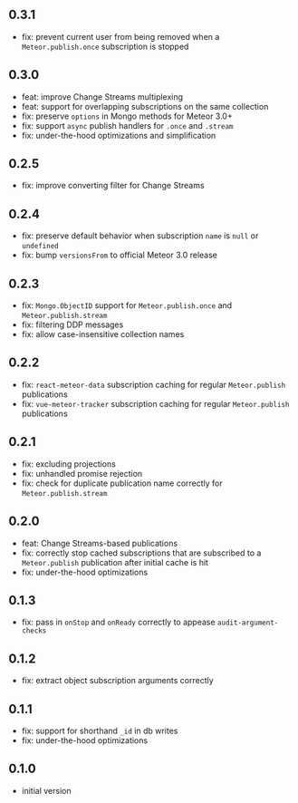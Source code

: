 ## 0.3.1
* fix: prevent current user from being removed when a `Meteor.publish.once` subscription is stopped

## 0.3.0
* feat: improve Change Streams multiplexing
* feat: support for overlapping subscriptions on the same collection
* fix: preserve `options` in Mongo methods for Meteor 3.0+
* fix: support `async` publish handlers for `.once` and `.stream`
* fix: under-the-hood optimizations and simplification

## 0.2.5
* fix: improve converting filter for Change Streams

## 0.2.4
* fix: preserve default behavior when subscription `name` is `null` or `undefined`
* fix: bump `versionsFrom` to official Meteor 3.0 release

## 0.2.3
* fix: `Mongo.ObjectID` support for `Meteor.publish.once` and `Meteor.publish.stream`
* fix: filtering DDP messages
* fix: allow case-insensitive collection names

## 0.2.2
* fix: `react-meteor-data` subscription caching for regular `Meteor.publish` publications
* fix: `vue-meteor-tracker` subscription caching for regular `Meteor.publish` publications

## 0.2.1
* fix: excluding projections
* fix: unhandled promise rejection
* fix: check for duplicate publication name correctly for `Meteor.publish.stream`

## 0.2.0
* feat: Change Streams-based publications
* fix: correctly stop cached subscriptions that are subscribed to a `Meteor.publish` publication after initial cache is hit
* fix: under-the-hood optimizations

## 0.1.3
* fix: pass in `onStop` and `onReady` correctly to appease `audit-argument-checks`

## 0.1.2
* fix: extract object subscription arguments correctly

## 0.1.1
* fix: support for shorthand `_id` in db writes
* fix: under-the-hood optimizations

## 0.1.0
* initial version
